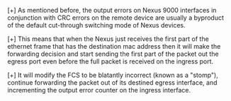 [+] As mentioned before, the output errors on Nexus 9000 interfaces in conjunction with CRC errors on the remote device are usually a byproduct of the default cut-through switching mode of Nexus devices. 

[+] This means that when the Nexus just receives the first part of the ethernet frame that has the destination mac address then it will make the forwarding decision and start sending the first part of the packet out the egress port even before the full packet is received on the ingress port.

[+] It will modify the FCS to be blatantly incorrect (known as a "stomp"), continue forwarding the packet out of its destined egress interface, and incrementing the output error counter on the ingress interface.
